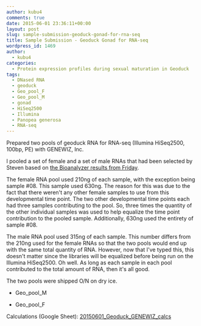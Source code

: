 ```yaml
---
author: kubu4
comments: true
date: 2015-06-01 23:36:11+00:00
layout: post
slug: sample-submission-geoduck-gonad-for-rna-seq
title: Sample Submission - Geoduck Gonad for RNA-seq
wordpress_id: 1469
author:
  - kubu4
categories:
  - Protein expression profiles during sexual maturation in Geoduck
tags:
  - DNased RNA
  - geoduck
  - Geo_pool_F
  - Geo_pool_M
  - gonad
  - HiSeq2500
  - Illumina
  - Panopea generosa
  - RNA-seq
---
```


Prepared two pools of geoduck RNA for RNA-seq (Illumina HiSeq2500, 100bp, PE) with GENEWIZ, Inc.

I pooled a set of female and a set of male RNAs that had been selected by Steven based on [the Bioanalyzer results from Friday](https://robertslab.github.io/sams-notebook/2015-05-28-bioanalyzer-geoduck-gonad-rna-quality-assessment.html).

The female RNA pool used 210ng of each sample, with the exception being sample #08. This sample used 630ng. The reason for this was due to the fact that there weren't any other female samples to use from this developmental time point. The two other developmental time points each had three samples contributing to the pool. So, three times the quantity of the other individual samples was used to help equalize the time point contribution to the pooled sample. Additionally, 630ng used the entirety of sample #08.

The male RNA pool used 315ng of each sample. This number differs from the 210ng used for the female RNAs so that the two pools would end up with the same total quantity of RNA. However, now that I've typed this, this doesn't matter since the libraries will be equalized before being run on the Illumina HiSeq2500. Oh well. As long as each sample in each pool contributed to the total amount of RNA, then it's all good.

The two pools were shipped O/N on dry ice.




    
  * Geo_pool_M

    
  * Geo_pool_F



Calculations (Google Sheet): [20150601_Geoduck_GENEWIZ_calcs](https://docs.google.com/spreadsheets/d/1cqVdYkTjzxc0TI2RV7EAxwO9_yqlKrvWSs4EIDC0WdY/edit?usp=sharing)



